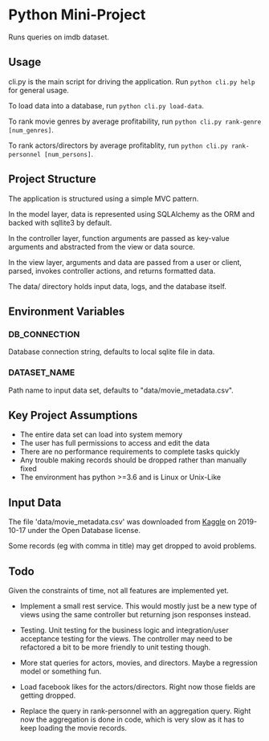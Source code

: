 # Python Mini-Project

Runs queries on imdb dataset.


## Usage

cli.py is the main script for driving the application. Run
`python cli.py help`
for general usage.

To load data into a database, run
`python cli.py load-data`.

To rank movie genres by average profitability, run
`python cli.py rank-genre [num_genres]`.

To rank actors/directors by average profitablity, run
`python cli.py rank-personnel [num_persons]`.


## Project Structure

The application is structured using a simple MVC pattern.

In the model layer, data is represented using SQLAlchemy as the ORM and
backed with sqllite3 by default.

In the controller layer, function arguments are passed as key-value
arguments and abstracted from the view or data source.

In the view layer, arguments and data are passed from a user or client,
parsed, invokes controller actions, and returns formatted data.

The data/ directory holds input data, logs, and the database itself.


## Environment Variables

### DB_CONNECTION
Database connection string, defaults to local sqlite file in data.

### DATASET_NAME
Path name to input data set, defaults to "data/movie_metadata.csv".


## Key Project Assumptions

- The entire data set can load into system memory
- The user has full permissions to access and edit the data
- There are no performance requirements to complete tasks quickly
- Any trouble making records should be dropped rather than manually fixed
- The environment has python >=3.6 and is Linux or Unix-Like


## Input Data

The file 'data/movie_metadata.csv' was downloaded from
[Kaggle](https://www.kaggle.com/carolzhangdc/imdb-5000-movie-dataset/data)
on 2019-10-17 under the Open Database license.

Some records (eg with comma in title) may get dropped to avoid problems.


## Todo

Given the constraints of time, not all features are implemented yet.

- Implement a small rest service. This would mostly just be a new type of views
using the same controller but returning json responses instead.

- Testing. Unit testing for the business logic and integration/user acceptance
testing for the views. The controller may need to be refactored a bit to be
more friendly to unit testing though.

- More stat queries for actors, movies, and directors.
Maybe a regression model or something fun.

- Load facebook likes for the actors/directors. Right now those fields are
getting dropped.

- Replace the query in rank-personnel with an aggregation query. Right now
the aggregation is done in code, which is very slow as it has to keep loading
the movie records.